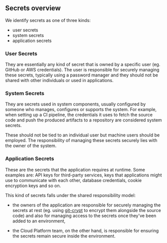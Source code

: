 ## Secrets overview

We identify secrets as one of three kinds:
- user secrets
- system secrets
- application secrets

### User Secrets

They are essentially any kind of secret that is owned by a specific user (eg. GitHub or AWS credentials). The user is responsible for securely managing these secrets, typically using a password manager and they should not be shared with other individuals or used in applications.

### System Secrets

They are secrets used in system components, usually configured by someone who manages, configures or supports the system. For example, when setting up a CI pipeline, the credentials it uses to fetch the source code and push the produced artifacts to a repository are considered system secrets.

These should not be tied to an individual user but machine users should be employed. The responsibility of managing these secrets securely lies with the owner of the system.

### Application Secrets

These are the secrets that the application requires at runtime. Some examples are: API keys for third-party services, keys that applications might use to communicate with each other, database credentials, cookie encryption keys and so on.

This kind of secrets falls under the shared responsibility model:

- the owners of the application are responsible for securely managing the secrets at rest (eg. using [git-crypt][git-crypt] to encrypt them alongside the source code) and also for managing access to the secrets once they've been added to an environment,

- the Cloud Platform team, on the other hand, is responsible for ensuring the secrets remain secure inside the environment.

[git-crypt]: other-topics.html#git-crypt
